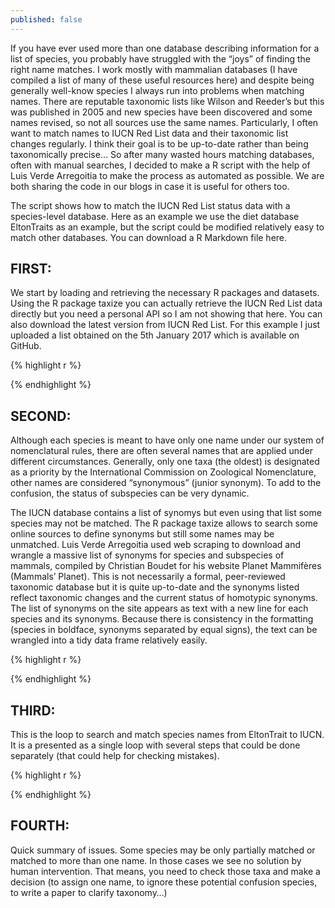 ```yaml
---
published: false
---
```

If you have ever used more than one database describing information for a list of species, you probably have struggled with the “joys” of finding the right name matches. I work mostly with mammalian databases (I have compiled a list of many of these useful resources here) and despite being generally well-know species I always run into problems when matching names. There are reputable taxonomic lists like Wilson and Reeder’s but this was published in 2005 and new species have been discovered and some names revised, so not all sources use the same names. Particularly, I often want to match names to IUCN Red List data and their taxonomic list changes regularly. I think their goal is to be up-to-date rather than being taxonomically precise… So after many wasted hours matching databases, often with manual searches, I decided to make a R script with the help of Luis Verde Arregoitia to make the process as automated as possible. We are both sharing the code in our blogs in case it is useful for others too.

The script shows how to match the IUCN Red List status data with a species-level database. Here as an example we use the diet database EltonTraits as an example, but the script could be modified relatively easy to match other databases. You can download a R Markdown file here.

## FIRST: 
We start by loading and retrieving the necessary R packages and datasets. Using the R package taxize you can actually retrieve the IUCN Red List data directly but you need a personal API so I am not showing that here. You can also download the latest version from IUCN Red List. For this example I just uploaded a list obtained on the 5th January 2017 which is available on GitHub.

{% highlight r %}

{% endhighlight %}

## SECOND: 

Although each species is meant to have only one name under our system of nomenclatural rules, there are often several names that are applied under different circumstances. Generally, only one taxa (the oldest) is designated as a priority by the International Commission on Zoological Nomenclature, other names are considered “synonymous” (junior synonym). To add to the confusion, the status of subspecies can be very dynamic. 

The IUCN database contains a list of synomys but even using that list some species may not be matched. The R package taxize allows to search some online sources to define synonyms but still some names may be unmatched. Luis Verde Arregoitia used web scraping to download and wrangle a massive list of synonyms for species and subspecies of mammals, compiled by Christian Boudet for his website Planet Mammifères (Mammals’ Planet). This is not necessarily a formal, peer-reviewed taxonomic database but it is quite up-to-date and the synonyms listed reflect taxonomic changes and the current status of homotypic synonyms. The list of synonyms on the site appears as text with a new line for each species and its synonyms. Because there is consistency in the formatting (species in boldface, synonyms separated by equal signs), the text can be wrangled into a tidy data frame relatively easily.

{% highlight r %}

{% endhighlight %}

## THIRD: 

This is the loop to search and match species names from EltonTrait to IUCN. It is a presented as a single loop with several steps that could be done separately (that could help for checking mistakes).

{% highlight r %}

{% endhighlight %}

## FOURTH: 

Quick summary of issues. Some species may be only partially matched or matched to more than one name. In those cases we see no solution by human intervention. That means, you need to check those taxa and make a decision (to assign one name, to ignore these potential confusion species, to write a paper to clarify taxonomy…)
